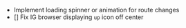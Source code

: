 - Implement loading spinner or animation for route changes
- [] Fix IG browser displaying `up` icon off center